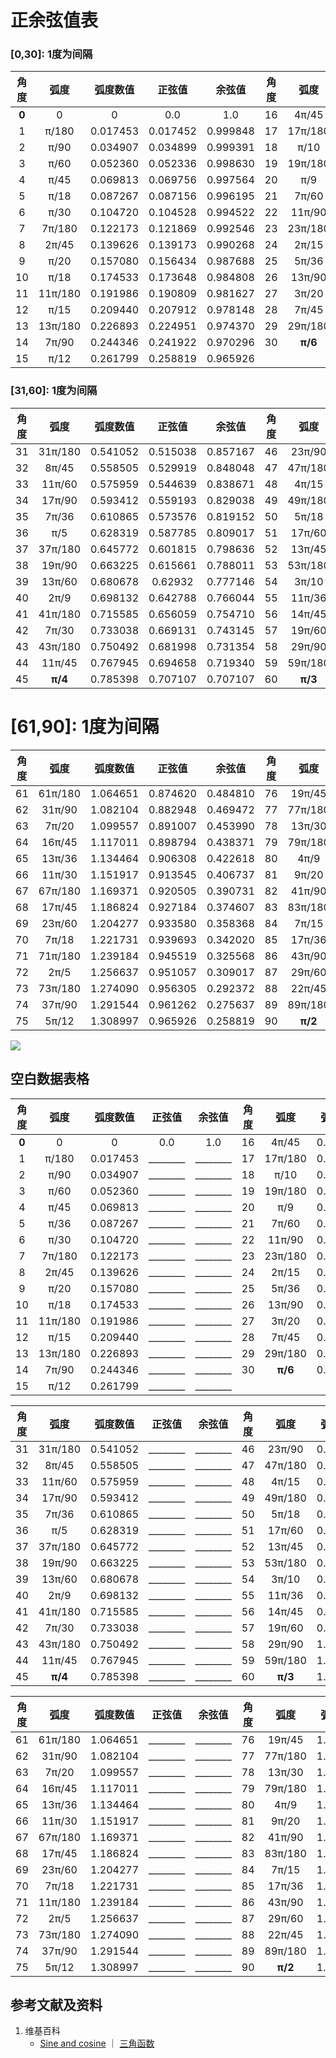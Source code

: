 # 正余弦值表

### [0,30]: 1度为间隔

|   角度  |  弧度  |  弧度数值  |  正弦值 |  余弦值 |   角度  |  弧度  |  弧度数值 |  正弦值 |  余弦值 |
| :----: | :----: | :------: | :----: | :----: | :----: | :----: | :------: |:-----: | :----: |
|  **0** |   0    |    0     |0.0     |1.0     |   16   | 4π/45  | 0.279253 |0.275637|0.961262|
|    1   | π/180  | 0.017453 |0.017452|0.999848|   17   | 17π/180| 0.296706 |0.292372|0.956305|
|    2   | π/90   | 0.034907 |0.034899|0.999391|   18   | π/10   | 0.314159 |0.309017|0.951057|
|    3   | π/60   | 0.052360 |0.052336|0.998630|   19   | 19π/180| 0.331613 |0.325568|0.945519|
|    4   | π/45   | 0.069813 |0.069756|0.997564|   20   | π/9    | 0.349066 |0.342020|0.939693|
|    5   | π/18   | 0.087267 |0.087156|0.996195|   21   | 7π/60  | 0.366519 |0.358368|0.933580|
|    6   | π/30   | 0.104720 |0.104528|0.994522|   22   | 11π/90 | 0.383972 |0.374607|0.927184|
|    7   | 7π/180 | 0.122173 |0.121869|0.992546|   23   | 23π/180| 0.401426 |0.390731|0.920505|
|    8   | 2π/45  | 0.139626 |0.139173|0.990268|   24   | 2π/15  | 0.418879 |0.406737|0.913545|
|    9   | π/20   | 0.157080 |0.156434|0.987688|   25   | 5π/36  | 0.436332 |0.422618|0.906308|
|   10   | π/18   | 0.174533 |0.173648|0.984808|   26   | 13π/90 | 0.453786 |0.438371|0.898794|
|   11   | 11π/180| 0.191986 |0.190809|0.981627|   27   | 3π/20  | 0.471239 |0.453990|0.891007|
|   12   | π/15   | 0.209440 |0.207912|0.978148|   28   | 7π/45  | 0.488692 |0.469472|0.882948|
|   13   | 13π/180| 0.226893 |0.224951|0.974370|   29   | 29π/180| 0.506146 |0.484810|0.874620|
|   14   | 7π/90  | 0.244346 |0.241922|0.970296|   30   | **π/6**| 0.523599 |0.5     |0.866025|
|   15   | π/12   | 0.261799 |0.258819|0.965926|

### [31,60]: 1度为间隔

|   角度  |  弧度  |  弧度数值  |  正弦值 |  余弦值 |   角度  |  弧度  |  弧度数值 |  正弦值 |  余弦值 |
| :----: | :----: | :------: | :----: | :----: | :----: | :----: | :------: |:-----: | :----: |
|   31   | 31π/180| 0.541052 |0.515038|0.857167|   46   | 23π/90 | 0.802852 |0.719340|0.694658|
|   32   | 8π/45  | 0.558505 |0.529919|0.848048|   47   | 47π/180| 0.820305 |0.731354|0.681998|
|   33   | 11π/60 | 0.575959 |0.544639|0.838671|   48   | 4π/15  | 0.837758 |0.743145|0.669131|
|   34   | 17π/90 | 0.593412 |0.559193|0.829038|   49   | 49π/180| 0.855211 |0.754710|0.656059|
|   35   | 7π/36  | 0.610865 |0.573576|0.819152|   50   | 5π/18  | 0.872665 |0.766044|0.642788|
|   36   | π/5    | 0.628319 |0.587785|0.809017|   51   | 17π/60 | 0.890118 |0.777146|0.629320|
|   37   | 37π/180| 0.645772 |0.601815|0.798636|   52   | 13π/45 | 0.907571 |0.788011|0.615661|
|   38   | 19π/90 | 0.663225 |0.615661|0.788011|   53   | 53π/180| 0.925025 |0.798636|0.601815|
|   39   | 13π/60 | 0.680678 |0.62932 |0.777146|   54   | 3π/10  | 0.942478 |0.809017|0.587785|
|   40   | 2π/9   | 0.698132 |0.642788|0.766044|   55   | 11π/36 | 0.959931 |0.819152|0.573576|
|   41   | 41π/180| 0.715585 |0.656059|0.754710|   56   | 14π/45 | 0.977384 |0.829038|0.559193|
|   42   | 7π/30  | 0.733038 |0.669131|0.743145|   57   | 19π/60 | 0.994838 |0.838671|0.544639|
|   43   | 43π/180| 0.750492 |0.681998|0.731354|   58   | 29π/90 | 1.012291 |0.848048|0.529919|
|   44   | 11π/45 | 0.767945 |0.694658|0.719340|   59   | 59π/180| 1.029744 |0.857167|0.515038|
|   45   | **π/4**| 0.785398 |0.707107|0.707107|   60   | **π/3**| 1.047198 |0.866025|0.5     |

# [61,90]: 1度为间隔

|   角度  |  弧度  |  弧度数值  |  正弦值 |  余弦值 |   角度  |  弧度  |  弧度数值 |  正弦值 |  余弦值 |
| :----: | :----: | :------: | :----: | :----: | :----: | :----: | :------: |:-----: | :----: |
|   61   | 61π/180| 1.064651 |0.874620|0.484810|   76   | 19π/45 | 1.326450 |0.970296|0.241922|
|   62   | 31π/90 | 1.082104 |0.882948|0.469472|   77   | 77π/180| 1.343904 |0.974370|0.224951|
|   63   | 7π/20  | 1.099557 |0.891007|0.453990|   78   | 13π/30 | 1.361357 |0.978148|0.207912|
|   64   | 16π/45 | 1.117011 |0.898794|0.438371|   79   | 79π/180| 1.378810 |0.981627|0.190809|
|   65   | 13π/36 | 1.134464 |0.906308|0.422618|   80   | 4π/9   | 1.396263 |0.984808|0.173648|
|   66   | 11π/30 | 1.151917 |0.913545|0.406737|   81   | 9π/20  | 1.413717 |0.987688|0.156434|
|   67   | 67π/180| 1.169371 |0.920505|0.390731|   82   | 41π/90 | 1.431170 |0.990268|0.139173|
|   68   | 17π/45 | 1.186824 |0.927184|0.374607|   83   | 83π/180| 1.448623 |0.992546|0.121869|
|   69   | 23π/60 | 1.204277 |0.933580|0.358368|   84   | 7π/15  | 1.466077 |0.994522|0.104528|
|   70   | 7π/18  | 1.221731 |0.939693|0.342020|   85   | 17π/36 | 1.483530 |0.996195|0.087156|
|   71   | 71π/180| 1.239184 |0.945519|0.325568|   86   | 43π/90 | 1.500983 |0.997564|0.069756|
|   72   | 2π/5   | 1.256637 |0.951057|0.309017|   87   | 29π/60 | 1.518436 |0.998630|0.052336|
|   73   | 73π/180| 1.274090 |0.956305|0.292372|   88   | 22π/45 | 1.535890 |0.999391|0.034899|
|   74   | 37π/90 | 1.291544 |0.961262|0.275637|   89   | 89π/180| 1.553343 |0.999848|0.017452|
|   75   | 5π/12  | 1.308997 |0.965926|0.258819|   90   | **π/2**| 1.570796 |1.0     |0.0     |

![](/images/欧几里得几何/三角学/正余弦值表/正余弦值表/1a1.jpg)

## 空白数据表格

|   角度  |  弧度  |  弧度数值  |  正弦值 |  余弦值 |   角度  |  弧度  |  弧度数值 |  正弦值 |  余弦值 |
| :----: | :----: | :------: | :----: | :----: | :----: | :----: | :------: |:-----: | :----: |
|  **0** |   0    |    0     |0.0     |1.0     |   16   | 4π/45  | 0.279253 |________|________|
|    1   | π/180  | 0.017453 |________|________|   17   | 17π/180| 0.296706 |________|________|
|    2   | π/90   | 0.034907 |________|________|   18   | π/10   | 0.314159 |________|________|
|    3   | π/60   | 0.052360 |________|________|   19   | 19π/180| 0.331613 |________|________|
|    4   | π/45   | 0.069813 |________|________|   20   | π/9    | 0.349066 |________|________|
|    5   | π/36   | 0.087267 |________|________|   21   | 7π/60  | 0.366519 |________|________|
|    6   | π/30   | 0.104720 |________|________|   22   | 11π/90 | 0.383972 |________|________|
|    7   | 7π/180 | 0.122173 |________|________|   23   | 23π/180| 0.401426 |________|________|
|    8   | 2π/45  | 0.139626 |________|________|   24   | 2π/15  | 0.418879 |________|________|
|    9   | π/20   | 0.157080 |________|________|   25   | 5π/36  | 0.436332 |________|________|
|   10   | π/18   | 0.174533 |________|________|   26   | 13π/90 | 0.453786 |________|________|
|   11   | 11π/180| 0.191986 |________|________|   27   | 3π/20  | 0.471239 |________|________|
|   12   | π/15   | 0.209440 |________|________|   28   | 7π/45  | 0.488692 |________|________|
|   13   | 13π/180| 0.226893 |________|________|   29   | 29π/180| 0.506146 |________|________|
|   14   | 7π/90  | 0.244346 |________|________|   30   | **π/6**| 0.523599 |________|________|
|   15   | π/12   | 0.261799 |________|________|

|   角度  |  弧度  |  弧度数值  |  正弦值 |  余弦值 |   角度  |  弧度  |  弧度数值 |  正弦值 |  余弦值 |
| :----: | :----: | :------: | :----: | :----: | :----: | :----: | :------: |:-----: | :----: |
|   31   | 31π/180| 0.541052 |________|________|   46   | 23π/90 | 0.802852 |________|________|
|   32   | 8π/45  | 0.558505 |________|________|   47   | 47π/180| 0.820305 |________|________|
|   33   | 11π/60 | 0.575959 |________|________|   48   | 4π/15  | 0.837758 |________|________|
|   34   | 17π/90 | 0.593412 |________|________|   49   | 49π/180| 0.855211 |________|________|
|   35   | 7π/36  | 0.610865 |________|________|   50   | 5π/18  | 0.872665 |________|________|
|   36   | π/5    | 0.628319 |________|________|   51   | 17π/60 | 0.890118 |________|________|
|   37   | 37π/180| 0.645772 |________|________|   52   | 13π/45 | 0.907571 |________|________|
|   38   | 19π/90 | 0.663225 |________|________|   53   | 53π/180| 0.925025 |________|________|
|   39   | 13π/60 | 0.680678 |________|________|   54   | 3π/10  | 0.942478 |________|________|
|   40   | 2π/9   | 0.698132 |________|________|   55   | 11π/36 | 0.959931 |________|________|
|   41   | 41π/180| 0.715585 |________|________|   56   | 14π/45 | 0.977384 |________|________|
|   42   | 7π/30  | 0.733038 |________|________|   57   | 19π/60 | 0.994838 |________|________|
|   43   | 43π/180| 0.750492 |________|________|   58   | 29π/90 | 1.012291 |________|________|
|   44   | 11π/45 | 0.767945 |________|________|   59   | 59π/180| 1.029744 |________|________|
|   45   | **π/4**| 0.785398 |________|________|   60   | **π/3**| 1.047198 |________|________|

|   角度  |  弧度  |  弧度数值  |  正弦值 |  余弦值 |   角度  |  弧度  |  弧度数值 |  正弦值 |  余弦值 |
| :----: | :----: | :------: | :----: | :----: | :----: | :----: | :------: |:-----: | :----: |
|   61   | 61π/180| 1.064651 |________|________|   76   | 19π/45 | 1.326450 |________|________|
|   62   | 31π/90 | 1.082104 |________|________|   77   | 77π/180| 1.343904 |________|________|
|   63   | 7π/20  | 1.099557 |________|________|   78   | 13π/30 | 1.361357 |________|________|
|   64   | 16π/45 | 1.117011 |________|________|   79   | 79π/180| 1.378810 |________|________|
|   65   | 13π/36 | 1.134464 |________|________|   80   | 4π/9   | 1.396263 |________|________|
|   66   | 11π/30 | 1.151917 |________|________|   81   | 9π/20  | 1.413717 |________|________|
|   67   | 67π/180| 1.169371 |________|________|   82   | 41π/90 | 1.431170 |________|________|
|   68   | 17π/45 | 1.186824 |________|________|   83   | 83π/180| 1.448623 |________|________|
|   69   | 23π/60 | 1.204277 |________|________|   84   | 7π/15  | 1.466077 |________|________|
|   70   | 7π/18  | 1.221731 |________|________|   85   | 17π/36 | 1.483530 |________|________|
|   71   | 11π/180| 1.239184 |________|________|   86   | 43π/90 | 1.500983 |________|________|
|   72   | 2π/5   | 1.256637 |________|________|   87   | 29π/60 | 1.518436 |________|________|
|   73   | 73π/180| 1.274090 |________|________|   88   | 22π/45 | 1.535890 |________|________|
|   74   | 37π/90 | 1.291544 |________|________|   89   | 89π/180| 1.553343 |________|________|
|   75   | 5π/12  | 1.308997 |________|________|   90   | **π/2**| 1.570796 |1.0     |0.0     |

## 参考文献及资料

1. 维基百科
	- [Sine and cosine](https://en.wikipedia.org/wiki/Sine) ｜ [三角函数](https://en.wikipedia.org/wiki/三角函数)
